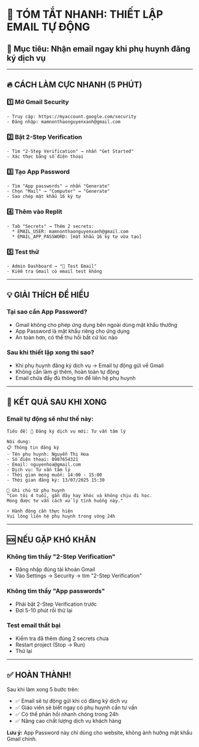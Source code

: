 # 🚀 TÓM TẮT NHANH: THIẾT LẬP EMAIL TỰ ĐỘNG

## 📌 Mục tiêu: Nhận email ngay khi phụ huynh đăng ký dịch vụ

---

## 🔥 CÁCH LÀM CỰC NHANH (5 PHÚT)

### 1️⃣ Mở Gmail Security
```
- Truy cập: https://myaccount.google.com/security
- Đăng nhập: mamnonthaonguyenxanh@gmail.com
```

### 2️⃣ Bật 2-Step Verification
```
- Tìm "2-Step Verification" → nhấn "Get Started"
- Xác thực bằng số điện thoại
```

### 3️⃣ Tạo App Password
```
- Tìm "App passwords" → nhấn "Generate"
- Chọn "Mail" → "Computer" → "Generate"
- Sao chép mật khẩu 16 ký tự
```

### 4️⃣ Thêm vào Replit
```
- Tab "Secrets" → Thêm 2 secrets:
  * EMAIL_USER: mamnonthaonguyenxanh@gmail.com
  * EMAIL_APP_PASSWORD: [mật khẩu 16 ký tự vừa tạo]
```

### 5️⃣ Test thử
```
- Admin Dashboard → "📧 Test Email"
- Kiểm tra Gmail có email test không
```

---

## 💡 GIẢI THÍCH ĐỂ HIỂU

### Tại sao cần App Password?
- Gmail không cho phép ứng dụng bên ngoài dùng mật khẩu thường
- App Password là mật khẩu riêng cho ứng dụng
- An toàn hơn, có thể thu hồi bất cứ lúc nào

### Sau khi thiết lập xong thì sao?
- Khi phụ huynh đăng ký dịch vụ → Email tự động gửi về Gmail
- Không cần làm gì thêm, hoàn toàn tự động
- Email chứa đầy đủ thông tin để liên hệ phụ huynh

---

## 🎯 KẾT QUẢ SAU KHI XONG

### Email tự động sẽ như thế này:
```
Tiêu đề: 🔔 Đăng ký dịch vụ mới: Tư vấn tâm lý

Nội dung:
📋 Thông tin đăng ký
- Tên phụ huynh: Nguyễn Thị Hoa
- Số điện thoại: 0987654321
- Email: nguyenhoa@gmail.com
- Dịch vụ: Tư vấn tâm lý
- Thời gian mong muốn: 14:00 - 15:00
- Thời gian đăng ký: 13/07/2025 15:30

💬 Ghi chú từ phụ huynh
"Con tôi 4 tuổi, gần đây hay khóc và không chịu đi học. 
Mong được tư vấn cách xử lý tình huống này."

⚡ Hành động cần thực hiện
Vui lòng liên hệ phụ huynh trong vòng 24h
```

---

## 🆘 NẾU GẶP KHÓ KHĂN

### Không tìm thấy "2-Step Verification"
- Đăng nhập đúng tài khoản Gmail
- Vào Settings → Security → tìm "2-Step Verification"

### Không tìm thấy "App passwords"
- Phải bật 2-Step Verification trước
- Đợi 5-10 phút rồi thử lại

### Test email thất bại
- Kiểm tra đã thêm đúng 2 secrets chưa
- Restart project (Stop → Run)
- Thử lại

---

## ✅ HOÀN THÀNH!

Sau khi làm xong 5 bước trên:
- ✅ Email sẽ tự động gửi khi có đăng ký dịch vụ
- ✅ Giáo viên sẽ biết ngay có phụ huynh cần tư vấn
- ✅ Có thể phản hồi nhanh chóng trong 24h
- ✅ Nâng cao chất lượng dịch vụ khách hàng

**Lưu ý:** App Password này chỉ dùng cho website, không ảnh hưởng mật khẩu Gmail chính.